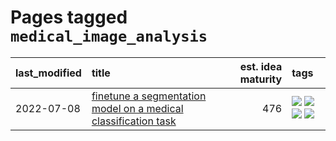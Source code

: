 # Pages tagged `medical_image_analysis`

|last_modified|title|est. idea maturity|tags
|:---|:---|---:|:---|
|2022-07-08|[finetune a segmentation model on a medical classification task](../finetune_a_segmentation_model_on_a_medical_classification_task.md)|476|[![](https://img.shields.io/badge/tag-experimental-4bcfd8)](../tags/experimental.md) [![](https://img.shields.io/badge/tag-image_processing-683f3)](../tags/image_processing.md) [![](https://img.shields.io/badge/tag-medical_image_analysis-36f98)](../tags/medical_image_analysis.md) [![](https://img.shields.io/badge/tag-tooling-96f021)](../tags/tooling.md)|